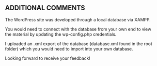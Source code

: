 ## ADDITIONAL COMMENTS

The WordPress site was developed through a local database via XAMPP. 

You would need to connect with the database from your own end to view the material by updating the wp-config.php credentials. 

I uploaded an .xml export of the database (database.xml found in the root folder) which you would need to import into your own database.

Looking forward to receive your feedback!